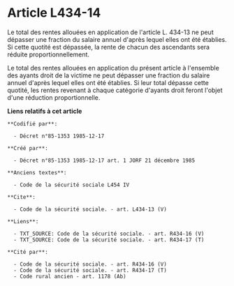 # Article L434-14

Le total des rentes allouées en application de l'article L. 434-13 ne peut dépasser une fraction du salaire annuel d'après
lequel elles ont été établies. Si cette quotité est dépassée, la rente de chacun des ascendants sera réduite
proportionnellement. 

Le total des rentes allouées en application du présent article à l'ensemble des ayants droit de la victime ne peut dépasser
une fraction du salaire annuel d'après lequel elles ont été établies. Si leur total dépasse cette quotité, les rentes
revenant à chaque catégorie d'ayants droit feront l'objet d'une réduction proportionnelle.

**Liens relatifs à cet article**

	**Codifié par**:

	  - Décret n°85-1353 1985-12-17

	**Créé par**:

	  - Décret n°85-1353 1985-12-17 art. 1 JORF 21 décembre 1985

	**Anciens textes**:

	  - Code de la sécurité sociale L454 IV

	**Cite**:

	  - Code de la sécurité sociale. - art. L434-13 (V)

	**Liens**:

	  - TXT_SOURCE: Code de la sécurité sociale. - art. R434-16 (V)
	  - TXT_SOURCE: Code de la sécurité sociale. - art. R434-17 (T)

	**Cité par**:

	  - Code de la sécurité sociale. - art. R434-16 (V)
	  - Code de la sécurité sociale. - art. R434-17 (T)
	  - Code rural ancien - art. 1178 (Ab)
